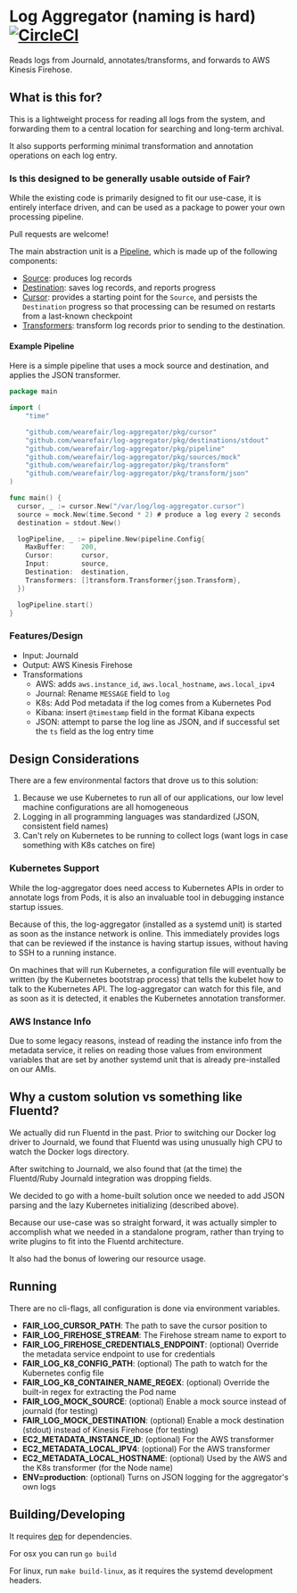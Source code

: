 # Log Aggregator (naming is hard) [![CircleCI](https://circleci.com/gh/wearefair/log-aggregator.svg?style=svg)](https://circleci.com/gh/wearefair/log-aggregator)

Reads logs from Journald, annotates/transforms, and forwards to AWS Kinesis Firehose.

## What is this for?

This is a lightweight process for reading all logs from the system, and forwarding them to a central location for
searching and long-term archival.

It also supports performing minimal transformation and annotation operations on each log entry.

### Is this designed to be generally usable outside of Fair?

While the existing code is primarily designed to fit our use-case, it is entirely interface driven, and can be used as a package to power your own processing pipeline.

Pull requests are welcome!


The main abstraction unit is a [Pipeline](https://godoc.org/github.com/wearefair/log-aggregator/pkg/pipeline#Pipeline), which is made up of the following components:

- [Source](https://godoc.org/github.com/wearefair/log-aggregator/pkg/sources#Source): produces log records
- [Destination](https://godoc.org/github.com/wearefair/log-aggregator/pkg/destinations#Destination): saves log records, and reports progress
- [Cursor](https://godoc.org/github.com/wearefair/log-aggregator/pkg/cursor#DB): provides a starting point for the `Source`, and persists the `Destination` progress so that processing can be resumed on restarts from a last-known checkpoint
- [Transformers](https://godoc.org/github.com/wearefair/log-aggregator/pkg/transform#Transformer): transform log records prior to sending to the destination.


#### Example Pipeline
Here is a simple pipeline that uses a mock source and destination, and applies the JSON transformer.

```go
package main

import (
	"time"

	"github.com/wearefair/log-aggregator/pkg/cursor"
	"github.com/wearefair/log-aggregator/pkg/destinations/stdout"
	"github.com/wearefair/log-aggregator/pkg/pipeline"
	"github.com/wearefair/log-aggregator/pkg/sources/mock"
	"github.com/wearefair/log-aggregator/pkg/transform"
	"github.com/wearefair/log-aggregator/pkg/transform/json"
)

func main() {
  cursor, _ := cursor.New("/var/log/log-aggregator.cursor")
  source = mock.New(time.Second * 2) # produce a log every 2 seconds
  destination = stdout.New()

  logPipeline, _ := pipeline.New(pipeline.Config{
    MaxBuffer:    200,
    Cursor:       cursor,
    Input:        source,
    Destination:  destination,
    Transformers: []transform.Transformer{json.Transform},
  })

  logPipeline.start()
}
```

### Features/Design

- Input: Journald
- Output: AWS Kinesis Firehose
- Transformations
  - AWS: adds `aws.instance_id`, `aws.local_hostname`, `aws.local_ipv4`
  - Journal: Rename `MESSAGE` field to `log`
  - K8s: Add Pod metadata if the log comes from a Kubernetes Pod
  - Kibana: insert `@timestamp` field in the format Kibana expects
  - JSON: attempt to parse the log line as JSON, and if successful set the `ts` field as the log entry time


## Design Considerations

There are a few environmental factors that drove us to this solution:

1. Because we use Kubernetes to run all of our applications, our low level machine configurations are all homogeneous
2. Logging in all programming languages was standardized (JSON, consistent field names)
3. Can't rely on Kubernetes to be running to collect logs (want logs in case something with K8s catches on fire)

### Kubernetes Support

While the log-aggregator does need access to Kubernetes APIs in order to annotate logs from Pods, it is also an invaluable tool in debugging instance startup issues.

Because of this, the log-aggregator (installed as a systemd unit) is started as soon as the instance network is online.
This immediately provides logs that can be reviewed if the instance is having startup issues, without having to SSH to a running instance.

On machines that will run Kubernetes, a configuration file will eventually be written (by the Kubernetes bootstrap process) that tells the kubelet how to talk to the Kubernetes API. The log-aggregator can watch for this file, and as soon as it is detected, it enables the Kubernetes annotation transformer.

### AWS Instance Info

Due to some legacy reasons, instead of reading the instance info from the metadata service, it relies on reading those values from environment variables that are set by another systemd unit that is already pre-installed on our AMIs.


## Why a custom solution vs something like Fluentd?

We actually did run Fluentd in the past. Prior to switching our Docker log driver to Journald, we found that Fluentd was using unusually high CPU to watch the Docker logs directory.

After switching to Journald, we also found that (at the time) the Fluentd/Ruby Journald integration was dropping fields.

We decided to go with a home-built solution once we needed to add JSON parsing and the lazy Kubernetes initializing (described above).

Because our use-case was so straight forward, it was actually simpler to accomplish what we needed in a standalone program, rather than trying to write plugins to fit into the Fluentd architecture.

It also had the bonus of lowering our resource usage.


## Running
There are no cli-flags, all configuration is done via environment variables.

- **FAIR_LOG_CURSOR_PATH**: The path to save the cursor position to
- **FAIR_LOG_FIREHOSE_STREAM**: The Firehose stream name to export to
- **FAIR_LOG_FIREHOSE_CREDENTIALS_ENDPOINT**: (optional) Override the metadata service endpoint to use for credentials
- **FAIR_LOG_K8_CONFIG_PATH**: (optional) The path to watch for the Kubernetes config file
- **FAIR_LOG_K8_CONTAINER_NAME_REGEX**: (optional) Override the built-in regex for extracting the Pod name
- **FAIR_LOG_MOCK_SOURCE**: (optional) Enable a mock source instead of journald (for testing)
- **FAIR_LOG_MOCK_DESTINATION**: (optional) Enable a mock destination (stdout) instead of Kinesis Firehose (for testing)
- **EC2_METADATA_INSTANCE_ID**: (optional) For the AWS transformer
- **EC2_METADATA_LOCAL_IPV4**: (optional) For the AWS transformer
- **EC2_METADATA_LOCAL_HOSTNAME**: (optional) Used by the AWS and the K8s transformer (for the Node name)
- **ENV=production**: (optional) Turns on JSON logging for the aggregator's own logs

## Building/Developing

It requires [dep](https://github.com/golang/dep) for dependencies.

For osx you can run `go build`

For linux, run `make build-linux`, as it requires the systemd development headers.
